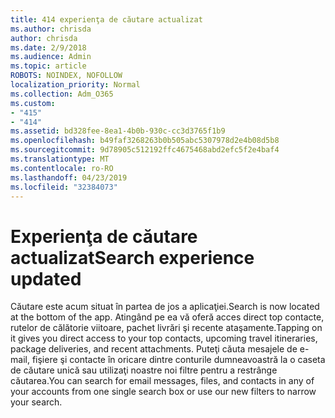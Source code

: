 ```yaml
---
title: 414 experienţa de căutare actualizat
ms.author: chrisda
author: chrisda
ms.date: 2/9/2018
ms.audience: Admin
ms.topic: article
ROBOTS: NOINDEX, NOFOLLOW
localization_priority: Normal
ms.collection: Adm_O365
ms.custom:
- "415"
- "414"
ms.assetid: bd328fee-8ea1-4b0b-930c-cc3d3765f1b9
ms.openlocfilehash: b49faf3268263b0b505abc5307978d2e4b08d5b8
ms.sourcegitcommit: 9d78905c512192ffc4675468abd2efc5f2e4baf4
ms.translationtype: MT
ms.contentlocale: ro-RO
ms.lasthandoff: 04/23/2019
ms.locfileid: "32384073"
---
```

# <a name="search-experience-updated"></a><span data-ttu-id="797ae-102">Experienţa de căutare actualizat</span><span class="sxs-lookup"><span data-stu-id="797ae-102">Search experience updated</span></span>

<span data-ttu-id="797ae-103">Căutare este acum situat în partea de jos a aplicaţiei.</span><span class="sxs-lookup"><span data-stu-id="797ae-103">Search is now located at the bottom of the app.</span></span> <span data-ttu-id="797ae-104">Atingând pe ea vă oferă acces direct top contacte, rutelor de călătorie viitoare, pachet livrări şi recente ataşamente.</span><span class="sxs-lookup"><span data-stu-id="797ae-104">Tapping on it gives you direct access to your top contacts, upcoming travel itineraries, package deliveries, and recent attachments.</span></span> <span data-ttu-id="797ae-105">Puteţi căuta mesajele de e-mail, fişiere şi contacte în oricare dintre conturile dumneavoastră la o caseta de căutare unică sau utilizaţi noastre noi filtre pentru a restrânge căutarea.</span><span class="sxs-lookup"><span data-stu-id="797ae-105">You can search for email messages, files, and contacts in any of your accounts from one single search box or use our new filters to narrow your search.</span></span>

